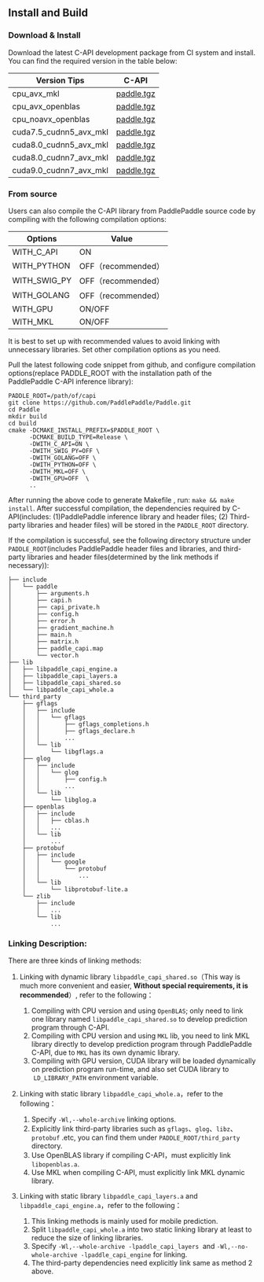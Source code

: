 ## Install and Build

### Download & Install 

  Download the latest C-API development package from CI system and install. You can find the required version in the table below:
<table>
<thead>
<tr>
<th>Version Tips</th>
<th>C-API</th>
</tr>
</thead>
<tbody>
<tr>
<td>cpu_avx_mkl</td>
<td><a href="https://guest:@paddleci.ngrok.io/repository/download/Manylinux1_CpuAvxCp27cp27mu/.lastSuccessful/paddle.tgz/?branch=0.14.0" rel="nofollow">paddle.tgz</a></td>
</tr>
<tr>
<td>cpu_avx_openblas</td>
<td><a href="https://guest:@paddleci.ngrok.io/repository/download/Manylinux1_CpuAvxOpenblas/.lastSuccessful/paddle.tgz/?branch=0.14.0" rel="nofollow">paddle.tgz</a></td>
</tr>
<tr>
<td>cpu_noavx_openblas</td>
<td><a href="https://guest:@paddleci.ngrok.io/repository/download/Manylinux1_CpuNoavxOpenblas/.lastSuccessful/paddle.tgz/?branch=0.14.0" rel="nofollow">paddle.tgz</a></td>
</tr>
<tr>
<td>cuda7.5_cudnn5_avx_mkl</td>
<td><a href="https://guest:@paddleci.ngrok.io/repository/download/Manylinux1_Cuda75cudnn5cp27cp27mu/.lastSuccessful/paddle.tgz/?branch=0.14.0" rel="nofollow">paddle.tgz</a></td>
</tr>
<tr>
<td>cuda8.0_cudnn5_avx_mkl</td>
<td><a href="https://guest:@paddleci.ngrok.io/repository/download/Manylinux1_Cuda80cudnn5cp27cp27mu/.lastSuccessful/paddle.tgz/?branch=0.14.0" rel="nofollow">paddle.tgz</a></td>
</tr>
<tr>
<td>cuda8.0_cudnn7_avx_mkl</td>
<td><a href="https://guest:@paddleci.ngrok.io/repository/download/Manylinux1_Cuda8cudnn7cp27cp27mu/.lastSuccessful/paddle.tgz/?branch=0.14.0" rel="nofollow">paddle.tgz</a></td>
</tr>
<tr>
<td>cuda9.0_cudnn7_avx_mkl</td>
<td><a href="https://guest:@paddleci.ngrok.io/repository/download/Manylinux1_Cuda90cudnn7avxMkl/.lastSuccessful/paddle.tgz/?branch=0.14.0" rel="nofollow">paddle.tgz</a></td>
</tr>
</tbody></table>

### From source

  Users can also compile the C-API library from PaddlePaddle source code by compiling with the following compilation options:
  
<table>
<thead>
<tr>
<th>Options</th>
<th>Value</th>
</tr>
</thead>
<tbody>
<tr>
<td>WITH_C_API</td>
<td>ON</td>
</tr>
<tr>
<td>WITH_PYTHON</td>
<td>OFF（recommended）</td>
</tr>
<tr>
<td>WITH_SWIG_PY</td>
<td>OFF（recommended）</td>
</tr>
<tr>
<td>WITH_GOLANG</td>
<td>OFF（recommended）</td>
</tr>
<tr>
<td>WITH_GPU</td>
<td>ON/OFF</td>
</tr>
<tr>
<td>WITH_MKL</td>
<td>ON/OFF</td>
</tr></tbody></table>

It is best to set up with recommended values to avoid linking with unnecessary libraries. Set other compilation options as you need.

Pull the latest following code snippet from github, and configure compilation options(replace PADDLE_ROOT with the installation path of the PaddlePaddle C-API inference library):

```shell
PADDLE_ROOT=/path/of/capi
git clone https://github.com/PaddlePaddle/Paddle.git
cd Paddle
mkdir build
cd build
cmake -DCMAKE_INSTALL_PREFIX=$PADDLE_ROOT \
      -DCMAKE_BUILD_TYPE=Release \
      -DWITH_C_API=ON \
      -DWITH_SWIG_PY=OFF \
      -DWITH_GOLANG=OFF \
      -DWITH_PYTHON=OFF \
      -DWITH_MKL=OFF \
      -DWITH_GPU=OFF  \
      ..
```

After running the above code to generate Makefile , run: `make && make install`.  After successful compilation, the dependencies required by C-API(includes: (1)PaddlePaddle inference library and header files; (2) Third-party libraries and header files) will be stored in the `PADDLE_ROOT` directory.

If the compilation is successful, see the following directory structure under `PADDLE_ROOT`(includes PaddlePaddle header files and libraries, and third-party libraries and header files(determined by the link methods if necessary)):

```text
├── include
│   └── paddle
│       ├── arguments.h
│       ├── capi.h
│       ├── capi_private.h
│       ├── config.h
│       ├── error.h
│       ├── gradient_machine.h
│       ├── main.h
│       ├── matrix.h
│       ├── paddle_capi.map
│       └── vector.h
├── lib
│   ├── libpaddle_capi_engine.a
│   ├── libpaddle_capi_layers.a
│   ├── libpaddle_capi_shared.so
│   └── libpaddle_capi_whole.a
└── third_party
    ├── gflags
    │   ├── include
    │   │   └── gflags
    │   │       ├── gflags_completions.h
    │   │       ├── gflags_declare.h
    │   │       ...
    │   └── lib
    │       └── libgflags.a
    ├── glog
    │   ├── include
    │   │   └── glog
    │   │       ├── config.h
    │   │       ...
    │   └── lib
    │       └── libglog.a
    ├── openblas
    │   ├── include
    │   │   ├── cblas.h
    │   │   ...
    │   └── lib
    │       ...
    ├── protobuf
    │   ├── include
    │   │   └── google
    │   │       └── protobuf
    │   │           ...
    │   └── lib
    │       └── libprotobuf-lite.a
    └── zlib
        ├── include
        │   ...
        └── lib
            ...

```

### Linking Description:

There are three kinds of linking methods:

1. Linking with dynamic library `libpaddle_capi_shared.so`（This way is much more convenient and easier, **Without special requirements, it is recommended**）, refer to the following：
    1. Compiling with CPU version and using `OpenBLAS`; only need to link one library named `libpaddle_capi_shared.so` to develop prediction program through C-API.
    1. Compiling with CPU version and using `MKL` lib, you need to link MKL library directly to develop prediction program through PaddlePaddle C-API, due to `MKL` has its own dynamic library.
    1. Compiling with GPU version, CUDA library will be loaded dynamically on prediction program run-time, and also set CUDA library to  `LD_LIBRARY_PATH` environment variable.

2. Linking with static library `libpaddle_capi_whole.a`，refer to the following：
    1. Specify `-Wl,--whole-archive` linking options.
    1. Explicitly link third-party libraries such as `gflags`、`glog`、`libz`、`protobuf` .etc, you can find them under `PADDLE_ROOT/third_party` directory.
    1. Use OpenBLAS library if compiling C-API，must explicitly link `libopenblas.a`.
    1. Use MKL when compiling C-API, must explicitly link MKL dynamic library.

3. Linking with static library `libpaddle_capi_layers.a` and `libpaddle_capi_engine.a`，refer to the following：
    1. This linking methods is mainly used for mobile prediction.
    1. Split `libpaddle_capi_whole.a` into two static linking library at least to reduce the size of linking libraries.
    1. Specify `-Wl,--whole-archive -lpaddle_capi_layers`  and  `-Wl,--no-whole-archive -lpaddle_capi_engine` for linking.
    1. The third-party dependencies need explicitly link same as method 2 above. 
